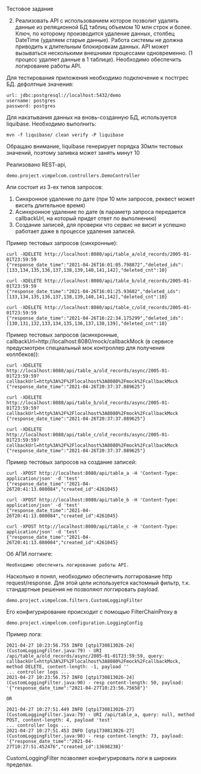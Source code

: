 Тестовое задание 
	
2) Реализовать API с использованием которое позволит удалять данные из реляционной БД  таблиц объемом 10 млн строк и более. Ключ, по которому производится удаление данных, столбец DateTime (удаляем старые данные). Работа системы не должна приводить к длительным блокировкам данных. АPI может вызываться несколькими внешними процессами одновременно. (1 процесс удаляет данные в 1 таблице). Необходимо обеспечить логирование работы API.


Для тестирования приложения необходимо подключение к постгрес БД.
дефолтные значения:

    url: jdbc:postgresql://localhost:5432/demo
    username: postgres
    password: postgres

Для накатывания данных на вновь-созданную БД, используется liquibase. Необходимо выполнить:

    mvn -f liquibase/ clean verify -P liquibase
    
Обращаю внимание, liquibase генерирует порядка 30млн тестовых значений, поэтому заливка может занять минут 10


Реализовано REST-api, 

    demo.project.vimpelcom.controllers.DemoController 
    
Апи состоит из 3-ех типов запросов:
1. Синхронное удаление по дате (при 10 млн запросов, реквест может висеть длительное время)
2. Асинхронное удаление по дате (в параметр запроса передается callbackUrl, на который придет ответ по выполнению)
3. Создание записей, для проверки что сервис не висит и успешно работает даже в процессе удаления записей.    

Пример тестовых запросов (синхронные):

    curl -XDELETE http://localhost:8080/api/table_a/old_records/2005-01-01T23:59:59
    {"response_date_time":"2021-04-26T16:01:05.798872","deleted_ids":[133,134,135,136,137,138,139,140,141,142],"deleted_cnt":10}
    
    curl -XDELETE http://localhost:8080/api/table_b/old_records/2005-01-01T23:59:59
    {"response_date_time":"2021-04-26T16:01:25.93602","deleted_ids":[133,134,135,136,137,138,139,140,141,142],"deleted_cnt":10}
    
    curl -XDELETE http://localhost:8080/api/table_c/old_records/2005-01-01T23:59:59
    {"response_date_time":"2021-04-26T16:22:34.175299","deleted_ids":[130,131,132,133,134,135,136,137,138,139],"deleted_cnt":10}
    
Пример тестовых запросов (асинхронные, callbackUrl=http://localhost:8080/mock/callbackMock (в сервисе предусмотрен специальный 
мок контроллер для получения коллбеков)):

    curl -XDELETE http://localhost:8080/api/table_a/old_records/async/2005-01-01T23:59:59?callbackUrl=http%3A%2F%2Flocalhost%3A8080%2Fmock%2FcallbackMock
    {"response_date_time":"2021-04-26T20:37:37.089625"}
    
    curl -XDELETE http://localhost:8080/api/table_b/old_records/async/2005-01-01T23:59:59?callbackUrl=http%3A%2F%2Flocalhost%3A8080%2Fmock%2FcallbackMock
    {"response_date_time":"2021-04-26T20:37:37.089625"}

    curl -XDELETE http://localhost:8080/api/table_c/old_records/async/2005-01-01T23:59:59?callbackUrl=http%3A%2F%2Flocalhost%3A8080%2Fmock%2FcallbackMock
    {"response_date_time":"2021-04-26T20:37:37.089625"}
    
Пример тестовых запросов на создание записей:

    curl -XPOST http://localhost:8080/api/table_a -H 'Content-Type: application/json' -d 'test'
    {"response_date_time":"2021-04-26T20:41:13.080084","created_id":4261045}
    
    curl -XPOST http://localhost:8080/api/table_b -H 'Content-Type: application/json' -d 'test'
    {"response_date_time":"2021-04-26T20:41:13.080084","created_id":4261045}
    
    curl -XPOST http://localhost:8080/api/table_c -H 'Content-Type: application/json' -d 'test'
    {"response_date_time":"2021-04-26T20:41:13.080084","created_id":4261045}
    

Об АПИ логгинге:    
    
    Необходимо обеспечить логирование работы API.

Насколько я понял, необходимо обеспечить логгирование http request/response.
Для этой цели используется кастомный фильтр, т.к. стандартные решения не позволяют логгировать payload.

    demo.project.vimpelcom.filters.CustomLoggingFilter
    
Его конфигурирование происходит с помощью FilterChainProxy в 

    demo.project.vimpelcom.configuration.LoggingConfig
    
Пример лога:

    2021-04-27 10:23:56.755 INFO [qtp1730813026-24] (CustomLoggingFilter.java:79) - URI /api/table_a/old_records/async/2005-01-01T23:59:59, query: callbackUrl=http%3A%2F%2Flocalhost%3A8080%2Fmock%2FcallbackMock, method DELETE, content-length: -1, payload ''
    ... controller logs ...
    2021-04-27 10:23:56.757 INFO [qtp1730813026-24] (CustomLoggingFilter.java:90) - resp content-length: 50, payload: '{"response_date_time":"2021-04-27T10:23:56.75658"}'
    
    OR
    
    2021-04-27 10:27:51.449 INFO [qtp1730813026-27] (CustomLoggingFilter.java:79) - URI /api/table_a, query: null, method POST, content-length: 4, payload 'test'
    ... controller logs ...
    2021-04-27 10:27:51.453 INFO [qtp1730813026-27] (CustomLoggingFilter.java:90) - resp content-length: 73, payload: '{"response_date_time":"2021-04-27T10:27:51.452476","created_id":13698238}'    

CustomLoggingFilter позволяет конфигурировать логи в широких пределах.